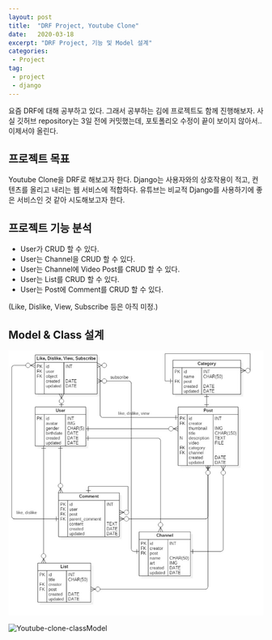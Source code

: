 ```yaml
---
layout: post
title:  "DRF Project, Youtube Clone"
date:   2020-03-18
excerpt: "DRF Project, 기능 및 Model 설계"
categories: 
 - Project
tag:
 - project
 - django
---
```


요즘 DRF에 대해 공부하고 있다. 그래서 공부하는 김에 프로젝트도 함께 진행해보자. 사실 깃허브 repository는 3일 전에 커밋했는데, 포토폴리오 수정이 끝이 보이지 않아서.. 이제서야 올린다.

## 프로젝트 목표

Youtube Clone을 DRF로 해보고자 한다. Django는 사용자와의 상호작용이 적고, 컨텐츠를 올리고 내리는 웹 서비스에 적합하다. 유튜브는 비교적 Django를 사용하기에 좋은 서비스인 것 같아 시도해보고자 한다.


## 프로젝트 기능 분석

* User가 CRUD 할 수 있다.
* User는 Channel을 CRUD 할 수 있다.
* User는 Channel에 Video Post를 CRUD 할 수 있다.
* User는 List를 CRUD 할 수 있다.
* User는 Post에 Comment를 CRUD 할 수 있다.

(Like, Dislike, View, Subscribe 등은 아직 미정.)

## Model & Class 설계

![Youtube-clone-dataModel](../images/posts/Youtube-CloneDataModel.jpg)

![Youtube-clone-classModel](../images/posts/YouTube-CloneClassModel.jpg)
